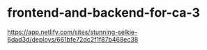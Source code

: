 # frontend-and-backend-for-ca-3

https://app.netlify.com/sites/stunning-selkie-6dad3d/deploys/661bfe72dc2f1f87b468ec38
